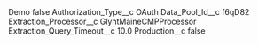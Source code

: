 <?xml version="1.0" encoding="UTF-8"?>
<CustomMetadata xmlns="http://soap.sforce.com/2006/04/metadata" xmlns:xsi="http://www.w3.org/2001/XMLSchema-instance" xmlns:xsd="http://www.w3.org/2001/XMLSchema">
    <label>Demo</label>
    <protected>false</protected>
    <values>
        <field>Authorization_Type__c</field>
        <value xsi:type="xsd:string">OAuth</value>
    </values>
    <values>
        <field>Data_Pool_Id__c</field>
        <value xsi:type="xsd:string">f6qD82</value>
    </values>
    <values>
        <field>Extraction_Processor__c</field>
        <value xsi:type="xsd:string">GlyntMaineCMPProcessor</value>
    </values>
    <values>
        <field>Extraction_Query_Timeout__c</field>
        <value xsi:type="xsd:double">10.0</value>
    </values>
    <values>
        <field>Production__c</field>
        <value xsi:type="xsd:boolean">false</value>
    </values>
</CustomMetadata>
